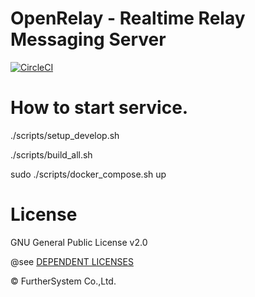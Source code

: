 # OpenRelay - Realtime Relay Messaging Server
[![CircleCI](https://circleci.com/gh/OpenRelayOSS/openrelay.svg?style=svg)](https://circleci.com/gh/OpenRelayOSS/openrelay)

# How to start service.
./scripts/setup_develop.sh

./scripts/build_all.sh

sudo ./scripts/docker_compose.sh up



# License
GNU General Public License v2.0

@see [DEPENDENT LICENSES](https://github.com/OpenRelayOSS/openrelay/blob/master/LICENSE)


©︎ FurtherSystem Co.,Ltd.
